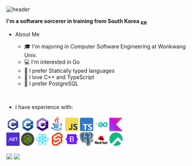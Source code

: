 ![header](https://capsule-render.vercel.app/api?type=blur&height=300&color=gradient&customColorList=12&text=Hi,%20I'm%20BlueNyang&reversal=true&fontColor=a0b0f0&desc=Dept.%20Computer%20SW%20Engineering&fontAlignY=50&descAlignY=65&fontSize=60)

**I'm a software sorcerer in training from South Korea** <sub>**KR**</sub>

- About Me

  - 🎓 I'm majoring in Computer Software Engineering at Wonkwang Univ.
  - 💻 I'm interested in Go
  - 📍 I prefer Statically typed languages
  - 🚀 I love C++ and TypeScript
  - 🐘 I prefer PostgreSQL

<br >

- I have experience with:
<div>
  <code><img width='35' alt='C' src='./images/C.png'></code>
  <code><img width='35' alt='C++' src='./images/C++.png'></code>
  <code><img width='35' alt='C#' src='./images/C-Sharp.png'></code>
  <code><img width='35' alt='Java' src='./images/Java.png'></code>
  <code><img width='35' alt='JavaScript' src='./images/JavaScript.png'></code>
  <code><img width='35' alt='TypeScript' src='./images/TypeScript.png'></code>
  <code><img width='35' alt='Go lang' src='./images/Go.png'></code>
  <code><img width='35' alt='Kotlin' src='./images/Kotlin.png'></code>
</div>
<div>
  <code><img width='35' alt='.NET' src='./images/Dot-NET.png'></code>
  <code><img width='35' alt='NodeJS' src='./images/NodeJS.png'></code>
  <code><img width='35' alt='ReactJS' src='./images/ReactJS.png'></code>
  <code><img width='35' alt='SvelteKIT' src='./images/SvelteKIT.png'></code>
  <code><img width='35' alt='Bootstrap' src='./images/Bootstrap.png'></code>
  <code><img width='35' alt='Postgres' src='./images/Postgresql.png'></code>
  <code><img width='35' alt='Redhat' src='./images/Redhat.png'></code>
  <code><img width='35' alt='RockyLinux' src='./images/RockyLinux.png'></code>
</div>
<br />

<a>
  <img src="https://github-readme-stats.vercel.app/api?username=BlueNyang&theme=tokyonight&count_private=true&hide=contribs&show_icons=true"/>
</a>
<a>
  <img src='https://github-readme-stats.vercel.app/api/top-langs/?username=bluenyang&size_weight=0.5&count_weight=0.5&exclude_repo=ComputerGraphics,WindowProgramming&langs_count=6&hide=html,css&layout=compact&theme=tokyonight'/>
</a>
